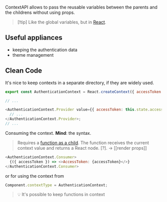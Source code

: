 ContextAPI allows to pass the reusable variables between the parents and the childrens without using props.

> [!tip] Like the global variables, but in [React](Knowledge/React/index.md).

## Useful appliances

- keeping the authentication data
- theme management

## Clean Code

It's nice to keep contexts in a separate directory, if they are widely used.

```js
export const AuthenticationContext = React.createContext({ accessToken: null });

// ...

<AuthenticationContext.Provider value={{ accessToken: this.state.accessToken }}>
  // ...
</AuthenticationContext.Provider>;
// ...
```

Consuming the context. **Mind**: the syntax.

> Requires a [function as a child](https://reactjs.org/docs/render-props.html#using-props-other-than-render). The function receives the current context value and returns a React node. [?].
> -> [[render props]]

```js
<AuthenticationContext.Consumer>
  {({ accessToken }) => <>AccessToken: {accessToken}</>}
</AuthenticationContext.Consumer>
```

or for using the context from

```js
Component.contextType = AuthenticationContext;
```

> 💡 It's possible to keep functions in context